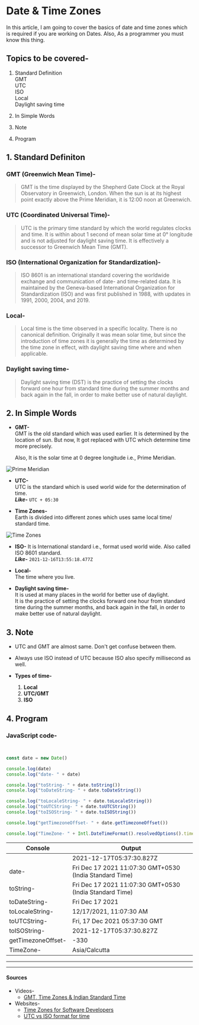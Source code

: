 # Date & Time Zones  

In this article, I am going to cover the basics of date and time zones which is required if you are working on Dates. Also, As a programmer you must know this thing.  

## Topics to be covered-  

1. Standard Definition  
   GMT  
   UTC  
   ISO  
   Local  
   Daylight saving time  

2. In Simple Words
3. Note
4. Program

## 1. Standard Definiton

### GMT (Greenwich Mean Time)-  

>GMT is the time displayed by the Shepherd Gate Clock at the Royal Observatory in Greenwich, London. When the sun is at its highest point exactly above the Prime Meridian, it is 12:00 noon at Greenwich.  

### UTC (Coordinated Universal Time)-  

>UTC is the primary time standard by which the world regulates clocks and time. It is within about 1 second of mean solar time at 0° longitude and is not adjusted for daylight saving time. It is effectively a successor to Greenwich Mean Time (GMT).  

### ISO (International Organization for Standardization)-  

>ISO 8601 is an international standard covering the worldwide exchange and communication of date- and time-related data. It is maintained by the Geneva-based International Organization for Standardization (ISO) and was first published in 1988, with updates in 1991, 2000, 2004, and 2019.  

### Local-  

>Local time is the time observed in a specific locality. There is no canonical definition. Originally it was mean solar time, but since the introduction of time zones it is generally the time as determined by the time zone in effect, with daylight saving time where and when applicable.  

### Daylight saving time-  

>Daylight saving time (DST) is the practice of setting the clocks forward one hour from standard time during the summer months and back again in the fall, in order to make better use of natural daylight.  

## 2. In Simple Words

* **GMT-**  
  GMT is the old standard which was used earlier. It is determined by the location of sun. But now, It got replaced with UTC which determine time more precisely.  

  Also, It is the solar time at 0 degree longitude i.e., Prime Meridian.  

![Prime Meridian](https://cdn.britannica.com/63/2063-050-89E52B49/Perspective-globe-grid-parallels-meridians-longitude-latitude.jpg)  

* **UTC-**  
UTC is the standard which is used world wide for the determination of time.  
***Like-*** ` UTC + 05:30 `  

* **Time Zones-**  
Earth is divided into different zones which uses same local time/ standard time.  

![Time Zones](https://laulima.hawaii.edu/access/content/group/dbd544e4-dcdd-4631-b8ad-3304985e1be2/book/chapter_1/timzone.gif)

* **ISO-**
It is International standard i.e., format used world wide. Also called ISO 8601 standard.  
***Like-*** ` 2021-12-16T13:55:18.477Z `  

* **Local-**  
The time where you live.  

* **Daylight saving time-**  
It is used at many places in the world for better use of daylight.  
It is the practice of setting the clocks forward one hour from standard time during the summer months, and back again in the fall, in order to make better use of natural daylight.

## 3. Note

* UTC and GMT are almost same. Don't get confuse between them.  
* Always use ISO instead of UTC because ISO also specify millisecond as well.  

* **Types of time-**  
  1. **Local**  
  2. **UTC/GMT**  
  3. **ISO**

## 4. Program  

### JavaScript code-  

```js


const date = new Date()

console.log(date)
console.log("date- " + date)

console.log("toString- " + date.toString())
console.log("toDateString- " + date.toDateString())

console.log("toLocaleString- " + date.toLocaleString())
console.log("toUTCString- " + date.toUTCString())
console.log("toISOString- " + date.toISOString())

console.log("getTimezoneOffset- " + date.getTimezoneOffset())

console.log("TimeZone- " + Intl.DateTimeFormat().resolvedOptions().timeZone)

```  

| Console            | Output                                                  |
| ------------------ | ------------------------------------------------------- |
|                    | 2021-12-17T05:37:30.827Z                                |
| date-              | Fri Dec 17 2021 11:07:30 GMT+0530 (India Standard Time) |
| toString-          | Fri Dec 17 2021 11:07:30 GMT+0530 (India Standard Time) |
| toDateString-      | Fri Dec 17 2021                                         |
| toLocaleString-    | 12/17/2021, 11:07:30 AM                                 |
| toUTCString-       | Fri, 17 Dec 2021 05:37:30 GMT                           |
| toISOString-       | 2021-12-17T05:37:30.827Z                                |
| getTimezoneOffset- | -330                                                    |
| TimeZone-          | Asia/Calcutta                                           |  

---
---

#### Sources  

* Videos-  
  * [GMT, Time Zones & Indian Standard Time](https://youtu.be/viyERCiHgj0)  
* Websites-  
  * [Time Zones for Software Developers](https://betterprogramming.pub/time-zones-for-software-developers-7f21d5a407aa)  
  * [UTC vs ISO format for time](https://stackoverflow.com/questions/58847869/utc-vs-iso-format-for-time)  
